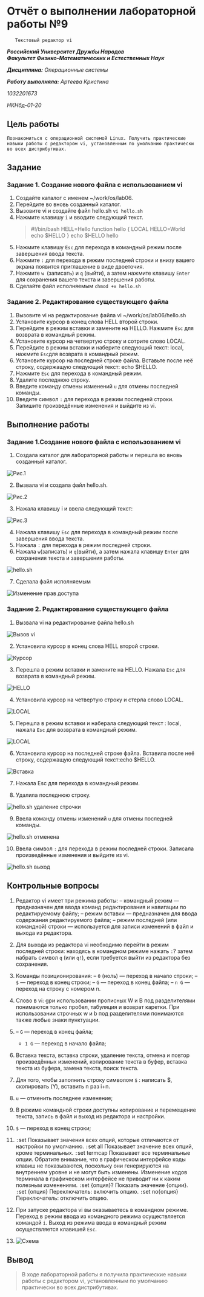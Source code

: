 # Отчёт о выполнении лабораторной работы №9 
       Текстовый редактор vi


***Российский Университет Дружбы Народов***  
***Факультет Физико-Математических и Естественных Наук***  

 ***Дисциплина:*** *Операционные системы*  
 
 ***Работу выполняла:*** *Артеева Кристина*  
 
 *1032201673*  
 
 *НКНбд-01-20*  
 
 
## Цель работы 
    Познакомиться с операционной системой Linux. Получить практические навыки работы с редактором vi, установленным по умолчанию практически во всех дистрибутивах.


## Задание 
### Задание 1. Создание нового файла с использованием vi

1. Создайте каталог с именем ~/work/os/lab06.
2. Перейдите во вновь созданный каталог.
3. Вызовите vi и создайте файл hello.sh
```vi hello.sh```
4. Нажмите клавишу ```i``` и вводите следующий текст.
   > #!/bin/bash
    HELL=Hello
    function hello {
        LOCAL HELLO=World
        echo $HELLO
    }
    echo $HELLO
    hello 
5. Нажмите клавишу ```Esc``` для перехода в командный режим после завершения ввода
текста.
6. Нажмите ```:``` для перехода в режим последней строки и внизу вашего экрана
появится приглашение в виде двоеточия.
7. Нажмите ```w ```(записать) и ```q``` (выйти), а затем нажмите клавишу ```Enter``` для сохранения вашего текста и завершения работы.
8. Сделайте файл исполняемым
```chmod +x hello.sh```

### Задание 2. Редактирование существующего файла
1. Вызовите vi на редактирование файла
vi ~/work/os/lab06/hello.sh
2. Установите курсор в конец слова HELL второй строки.
3. Перейдите в режим вставки и замените на HELLO. Нажмите ```Esc``` для возврата в командный режим.
4. Установите курсор на четвертую строку и сотрите слово LOCAL.
5. Перейдите в режим вставки и наберите следующий текст: local, нажмите ```Esc```для возврата в командный режим.
6. Установите курсор на последней строке файла. Вставьте после неё строку, содержащую следующий текст: echo $HELLO.
7. Нажмите ```Esc``` для перехода в командный режим.
8. Удалите последнюю строку.
9. Введите команду отмены изменений ```u``` для отмены последней команды.
10. Введите символ ```:``` для перехода в режим последней строки. Запишите произведённые изменения и выйдите из vi.

## Выполнение работы
### Задание 1.Создание нового файла с использованием vi
1. Создала каталог для лабораторной работы и перешла во вновь созданный каталог.

![Рис.1](screens/9.1.png)

2. Вызвала vi и создала файл hello.sh.

![Рис.2](screens/9.2.png)

3. Нажала клавишу i и ввела следующий текст:

![Рис.3](screens/9.3.png)

4. Нажала клавишу ```Esc``` для перехода в командный режим после завершения ввода текста.
5. Нажала ```:``` для перехода в режим последней строки.
6. Нажала ```w```(записать) и ```q```(выйти), а затем нажала клавишу ```Enter``` для сохранения текста и завершения работы.

 ![hello.sh](screens/9.4.png)

7. Сделала файл исполняемым  

![Изменение прав доступа](screens/9.5.png)

### Задание 2. Редактирование существующего файла
1. Вызвала vi на редактирование файла hello.sh

![Вызов vi](screens/9.6.png)

2. Установила курсор в конец слова HELL второй строки.

![Курсор](screens/9.7.png)

3. Перешла в режим вставки и замените на HELLO. Нажала ```Esc``` для возврата в командный режим.

![HELLO](screens/9.8.png)

4. Установила курсор на четвертую строку и стерла слово LOCAL.

![LOCAL](screens/9.9.png)

5. Перешла в режим вставки и наберала следующий текст : local, нажала ```Esc``` для возврата в командный режим.

![LOCAL](screens/9.10.png)

6. Установила курсор на последней строке файла. Вставила после неё строку, содержащую следующий текст:echo $HELLO.

![Вставка](screens/9.11.png)

7. Нажала Esc для перехода в командный режим.

8. Удалила последнюю строку.

 ![hello.sh удаление строчки](screens/9.12.png)

9. Ввела команду отмены изменений ```u``` для отмены последней команды.

 ![hello.sh отменена](screens/9.13.png)

10. Ввела символ ```:``` для перехода в режим последней строки. Запиcала произведённые изменения и выйдите из vi.

 ![hello.sh выход](screens/9.14.png)
 

## Контрольные вопросы

1. Редактор vi имеет три режима работы:
    – командный режим — предназначен для ввода команд редактирования и навигации по редактируемому файлу;
    – режим вставки — предназначен для ввода содержания редактируемого файла;
    – режим последней (или командной) строки — используется для записи изменений в файл и выхода из редактора.

2. Для выхода из редактора vi необходимо перейти в режим последней строки: находясь в командном режиме нажать ```:```? затем набрать символ ```q``` (или ```q!```), если требуется выйти из редактора без сохранения.

3.  Команды позиционирования:
    – ```0``` (ноль) — переход в начало строки;
    – ```$``` — переход в конец строки;
    – ```G``` — переход в конец файла;
    – ```n G``` — переход на строку с номером n.

4. Слово в vi: gри использовании прописных W и B под разделителями понимаются только пробел, табуляция и возврат каретки. При использовании строчных w и b под разделителями понимаются также любые знаки
пунктуации.

5. – ```G``` — переход в конец файла;
   - ```1 G``` — переход в начало файла;

6. Вставка текста, вставка строки, удаление текста, отмена и повтор произведённых изменений, копирование текста в буфер, вставка текста из буфера, замена текста, поиск текста.
7. Для того, чтобы заполнить строку символом ```$``` : написать $, cкопировать (Y), вставить n раз i+n.
8. ```u``` — отменить последнее изменение;
9. В режиме командной строки доступны копирование и перемещение текста, запись в файл и выход из редактора и настройки.
10. ```$``` — переход в конец строки;
11. ```:```set Показывает значения всех опций, которые отличаются от настройки по умолчанию.
```:```set all Показывает значение всех опций, кроме терминальных.
```:```set termcap Показывает все терминальные опции. Обратите внимание, что в графическом интерфейсе коды клавиш не показываются, поскольку они генерируются на внутреннем уровне и не могут быть изменены. Изменение кодов терминала в графическом интерфейсе не приводит ни к каким полезным изменениям.
```:```set {опция}? Показать значение {опции}.
```:```set {опция} Переключатель: включить опцию.
```:```set no{опция} Переключатель: отключить опцию.
12. При запуске редактора vi вы оказываетесь в командном режиме. Переход в режим ввода из командного режима осуществляется командой ```i```. Выход из режима ввода в командный режим осуществляется клавишей ```Esc```.
13. ![Схема](screens/9.0.png)
## Вывод
> В ходе лабораторной работы я получила практические навыки работы с редактором vi, установленным по умолчанию практически во всех дистрибутивах.

